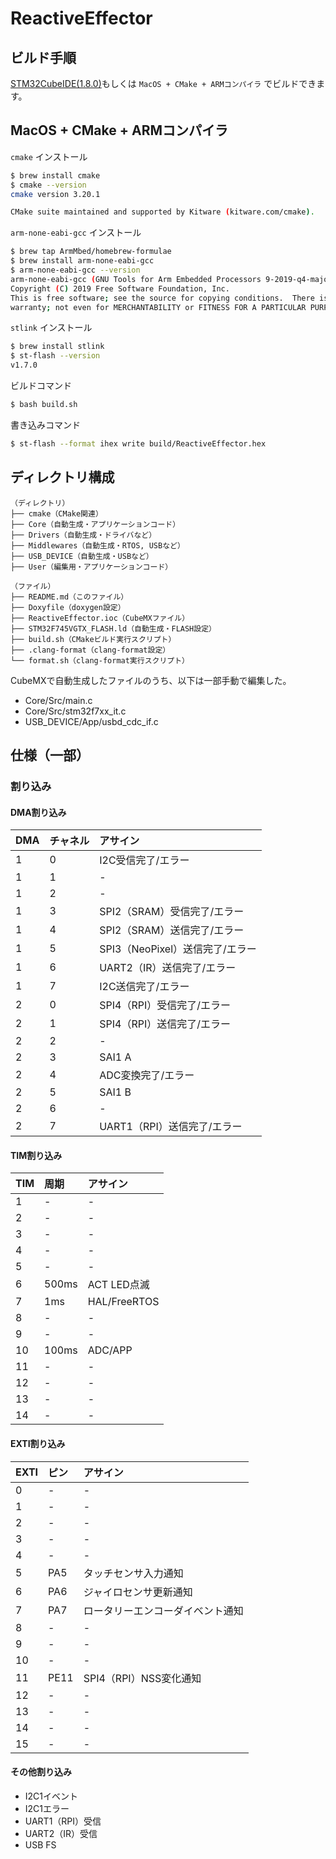 ReactiveEffector
===

## ビルド手順

[STM32CubeIDE(1.8.0)](https://www.st.com/ja/development-tools/stm32cubeide.html)もしくは `MacOS + CMake + ARMコンパイラ` でビルドできます。

## MacOS + CMake + ARMコンパイラ

`cmake` インストール

```sh
$ brew install cmake
$ cmake --version
cmake version 3.20.1

CMake suite maintained and supported by Kitware (kitware.com/cmake).
```

`arm-none-eabi-gcc` インストール

```sh
$ brew tap ArmMbed/homebrew-formulae
$ brew install arm-none-eabi-gcc
$ arm-none-eabi-gcc --version
arm-none-eabi-gcc (GNU Tools for Arm Embedded Processors 9-2019-q4-major) 9.2.1 20191025 (release) [ARM/arm-9-branch revision 277599]
Copyright (C) 2019 Free Software Foundation, Inc.
This is free software; see the source for copying conditions.  There is NO
warranty; not even for MERCHANTABILITY or FITNESS FOR A PARTICULAR PURPOSE.
```

`stlink` インストール

```sh
$ brew install stlink
$ st-flash --version
v1.7.0
```

ビルドコマンド

```sh
$ bash build.sh
```

書き込みコマンド

```sh
$ st-flash --format ihex write build/ReactiveEffector.hex
```

## ディレクトリ構成

```
（ディレクトリ）
├── cmake（CMake関連）
├── Core（自動生成・アプリケーションコード）
├── Drivers（自動生成・ドライバなど）
├── Middlewares（自動生成・RTOS, USBなど）
├── USB_DEVICE（自動生成・USBなど）
├── User（編集用・アプリケーションコード）

（ファイル）
├── README.md（このファイル）
├── Doxyfile（doxygen設定）
├── ReactiveEffector.ioc（CubeMXファイル）
├── STM32F745VGTX_FLASH.ld（自動生成・FLASH設定）
├── build.sh（CMakeビルド実行スクリプト）
├── .clang-format（clang-format設定）
└── format.sh（clang-format実行スクリプト）
```

CubeMXで自動生成したファイルのうち、以下は一部手動で編集した。
* Core/Src/main.c
* Core/Src/stm32f7xx_it.c
* USB_DEVICE/App/usbd_cdc_if.c

## 仕様（一部）

### 割り込み

#### DMA割り込み

|DMA|チャネル|アサイン|
|:---|:---|:---|
|1|0|I2C受信完了/エラー|
|1|1|-|
|1|2|-|
|1|3|SPI2（SRAM）受信完了/エラー|
|1|4|SPI2（SRAM）送信完了/エラー|
|1|5|SPI3（NeoPixel）送信完了/エラー|
|1|6|UART2（IR）送信完了/エラー|
|1|7|I2C送信完了/エラー|
|2|0|SPI4（RPI）受信完了/エラー|
|2|1|SPI4（RPI）送信完了/エラー|
|2|2|-|
|2|3|SAI1 A|
|2|4|ADC変換完了/エラー|
|2|5|SAI1 B|
|2|6|-|
|2|7|UART1（RPI）送信完了/エラー|

#### TIM割り込み

|TIM|周期|アサイン|
|:---|:---|:---|
|1|-|-|
|2|-|-|
|3|-|-|
|4|-|-|
|5|-|-|
|6|500ms|ACT LED点滅|
|7|1ms|HAL/FreeRTOS|
|8|-|-|
|9|-|-|
|10|100ms|ADC/APP|
|11|-|-|
|12|-|-|
|13|-|-|
|14|-|-|

#### EXTI割り込み

|EXTI|ピン|アサイン|
|:---|:---|:---|
|0|-|-|
|1|-|-|
|2|-|-|
|3|-|-|
|4|-|-|
|5|PA5|タッチセンサ入力通知|
|6|PA6|ジャイロセンサ更新通知|
|7|PA7|ロータリーエンコーダイベント通知|
|8|-|-|
|9|-|-|
|10|-|-|
|11|PE11|SPI4（RPI）NSS変化通知|
|12|-|-|
|13|-|-|
|14|-|-|
|15|-|-|

#### その他割り込み

* I2C1イベント
* I2C1エラー
* UART1（RPI）受信
* UART2（IR）受信
* USB FS
